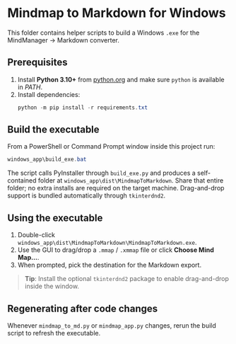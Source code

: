 # Mindmap to Markdown for Windows

This folder contains helper scripts to build a Windows `.exe` for the MindManager → Markdown converter.

## Prerequisites

1. Install **Python 3.10+** from [python.org](https://www.python.org/downloads/windows/) and make sure `python` is available in *PATH*.
2. Install dependencies:
   ```powershell
   python -m pip install -r requirements.txt
   ```

## Build the executable

From a PowerShell or Command Prompt window inside this project run:

```powershell
windows_app\build_exe.bat
```

The script calls PyInstaller through `build_exe.py` and produces a self-contained folder at `windows_app\dist\MindmapToMarkdown`. Share that entire folder; no extra installs are required on the target machine. Drag-and-drop support is bundled automatically through `tkinterdnd2`.

## Using the executable

1. Double-click `windows_app\dist\MindmapToMarkdown\MindmapToMarkdown.exe`.
2. Use the GUI to drag/drop a `.mmap` / `.xmmap` file or click **Choose Mind Map…**.
3. When prompted, pick the destination for the Markdown export.

> **Tip**: Install the optional `tkinterdnd2` package to enable drag-and-drop inside the window.

## Regenerating after code changes

Whenever `mindmap_to_md.py` or `mindmap_app.py` changes, rerun the build script to refresh the executable.
